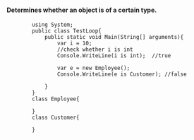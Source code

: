 #### Determines whether an object is of a certain type.

            using System;
            public class TestLoop{
                public static void Main(String[] arguments){
                    var i = 10;
                    //check whether i is int 
                    Console.WriteLine(i is int);  //true

                    var e = new Employee();
                    Console.WriteLine(e is Customer); //false

                }
            }
            class Employee{

            }
            class Customer{

            }
